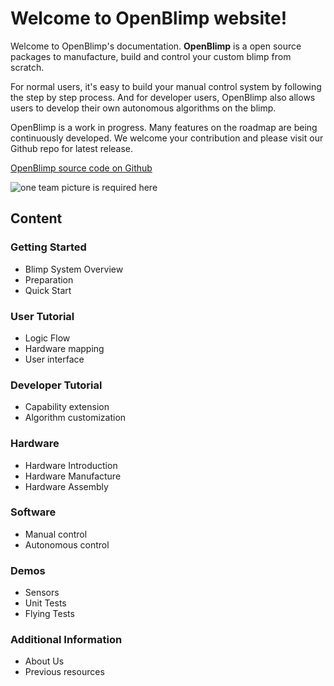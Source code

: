 

# Welcome to OpenBlimp website!

Welcome to OpenBlimp's documentation. **OpenBlimp** is a open source packages to manufacture, build and control your custom blimp from scratch. 

For normal users, it's easy to build your manual control system by following the step by step process. And for developer users, OpenBlimp also allows users to develop their own autonomous algorithms on the blimp.

OpenBlimp is a work in progress. Many features on the roadmap are being continuously developed. We welcome your contribution and please visit our Github repo for latest release. 

[OpenBlimp source code on Github](https://github.com/zhz03/OpenBlimp)

![one team picture is required here]()

## Content

### Getting Started

- Blimp System Overview
- Preparation
- Quick Start

### User Tutorial

- Logic Flow
- Hardware mapping 
- User interface 

### Developer Tutorial

- Capability extension
- Algorithm customization

### Hardware

- Hardware Introduction
- Hardware Manufacture
- Hardware Assembly

### Software

- Manual control
- Autonomous control

### Demos

- Sensors
- Unit Tests
- Flying Tests

### Additional Information

- About Us
- Previous resources

